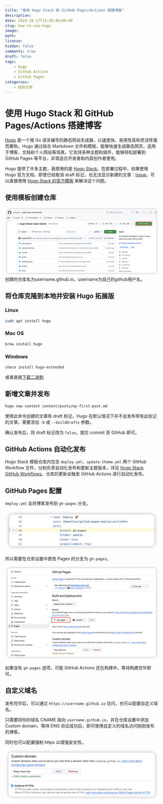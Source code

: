 ```yaml
---
title: "使用 Hugo Stack 和 GitHub Pages/Actions 搭建博客"
description: 
date: 2024-10-17T13:39:46+08:00
slug: how-to-use-hugo
image: 
math: 
license: 
hidden: false
comments: true
draft: false
tags: 
    - Hugo
    - Github Actions
    - Github Pages
categories:
    - 经验分享
---
```


# 使用 Hugo Stack 和 GitHub Pages/Actions 搭建博客

[Hugo](https://gohugo.io) 是一个用 Go 语言编写的静态网站生成器，以速度快、易用性高和灵活性强而著称。Hugo 通过结合 Markdown 文件和模板，能够快速生成静态网页，适用于博客、文档和个人网站等场景。它支持多种主题和插件，能够轻松部署到 GitHub Pages 等平台，非常适合开发者和内容创作者使用。

Hugo 提供了许多主题，我使用的是 [Hugo Stack](https://github.com/CaiJimmy/hugo-theme-stack)。在部署过程中，如果使用 Hugo 官方文档，即使已经取消 draft 标记，也无法显示新建的文章：[Issue](https://github.com/CaiJimmy/hugo-theme-stack)。可以直接使用 [Hugo Stack 的官方模板](https://github.com/CaiJimmy/hugo-theme-stack-starter) 来解决这个问题。

## 使用模板创建仓库

![](post/how-to-use-hugo/imgs/template.png)
创建的仓库名为username.github.io，username为自己的github用户名。

## 将仓库克隆到本地并安装 Hugo 拓展版

### Linux
```bash
sudo apt install hugo
```

### Mac OS
```bash
brew install hugo
```

### Windows
```bash
choco install hugo-extended
```

或者直接[下载二进制](https://github.com/gohugoio/hugo/releases/latest)

## 新增文章并发布

```bash
hugo new content content/posts/my-first-post.md
```

使用此命令创建的文章有 draft 标记，Hugo 在默认情况下并不会发布带有此标记的文章，需要添加 `-D` 或 `--buildDrafts` 参数。

确认发布后，将 draft 标记改为 `false`，提交 commit 至 GitHub 即可。

## GitHub Actions 自动化发布

Hugo Stack 模板仓库内包含 `deploy.yml`、`update-theme.yml` 两个 GitHub Workflow 文件，分别负责自动化发布和更新主题版本，详见 [Hugo Stack GitHub Workflows](https://github.com/CaiJimmy/hugo-theme-stack-starter/tree/master/.github/workflows)。仓库的更新会触发 GitHub Actions 进行自动化发布。

## GitHub Pages 配置

`deploy.yml` 会将博客发布到 `gh-pages` 分支。

![deploy.yml](post/how-to-use-hugo/imgs/deploy-yml.png)

所以需要在仓库设置中更改 Pages 的分支为 `gh-pages`。

![repo-pages-setting](post/how-to-use-hugo/imgs/repo-pages-setting.png)

如果没有 `gh-pages` 选项，可能 GitHub Actions 还在构建中，等待构建完毕即可。

## 自定义域名

发布完毕后，可以通过 `https://username.github.io` 访问，也可以配置自定义域名。

只需要将你的域名 CNAME 指向 `username.github.io`，并在仓库设置中添加 Custom domain，等待 DNS 验证成功后，即可使用自定义的域名访问刚刚发布的博客。

同时也可以配置强制 https 以增强安全性。

![custom-domain](post/how-to-use-hugo/imgs/custom-domain.png)